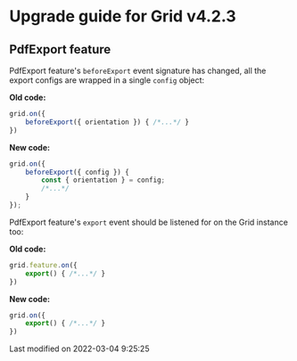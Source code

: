 # Upgrade guide for Grid v4.2.3

## PdfExport feature

PdfExport feature's `beforeExport` event signature has changed, all the export configs
are wrapped in a single `config` object:

**Old code:**

```javascript
grid.on({
    beforeExport({ orientation }) { /*...*/ }
})
```

**New code:**

```javascript
grid.on({
    beforeExport({ config }) {
        const { orientation } = config;
        /*...*/
    }
});
```

PdfExport feature's `export` event should be listened for
on the Grid instance too:

**Old code:**

```javascript
grid.feature.on({
    export() { /*...*/ }
})
```

**New code:**

```javascript
grid.on({
    export() { /*...*/ }
})
```


<p class="last-modified">Last modified on 2022-03-04 9:25:25</p>